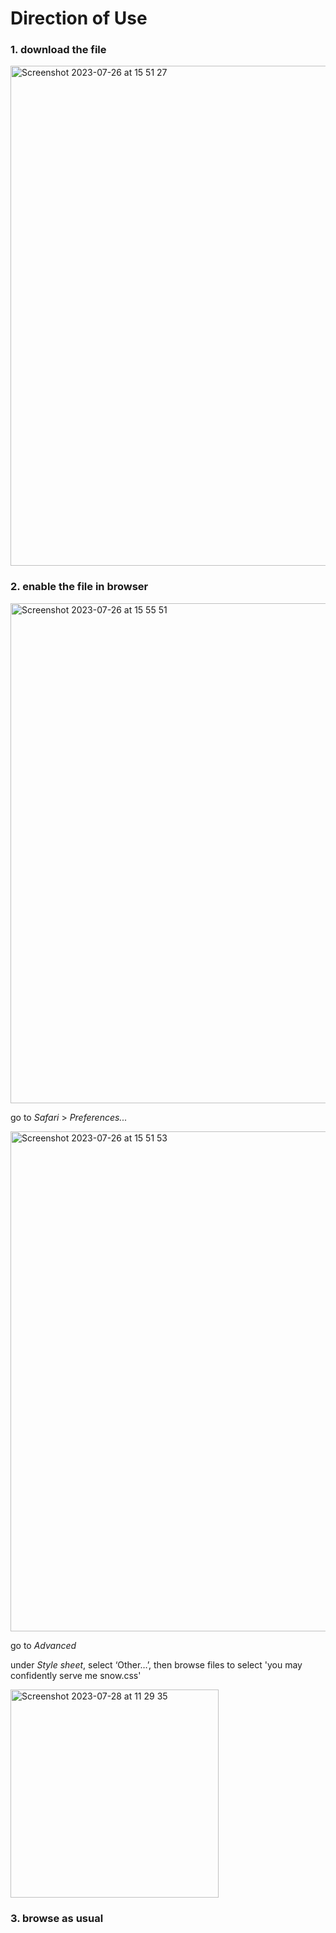 # Direction of Use

### 1. download the file
<img width="800" alt="Screenshot 2023-07-26 at 15 51 27" src="https://github.com/else-xun/elsewhere/assets/136189727/5849b318-cfb5-452b-ae5d-b92c82cff0cd">

### 2. enable the file in browser


<img width="800" alt="Screenshot 2023-07-26 at 15 55 51" src="https://github.com/else-xun/elsewhere/assets/136189727/d016a5ce-faec-4f11-a57e-6eb6ccfa2a76">

go to _Safari_ > _Preferences..._

<img width="800" alt="Screenshot 2023-07-26 at 15 51 53" src="https://github.com/else-xun/elsewhere/assets/136189727/996905d1-1bcc-4550-a11e-d15e4fb52ee6">

go to _Advanced_ 

under _Style sheet_, select ‘Other…’, then browse files to select 'you may confidently serve me snow.css'

<img width="333" alt="Screenshot 2023-07-28 at 11 29 35" src="https://github.com/else-xun/elsewhere/assets/136189727/3fdef4be-45b2-499e-a8b8-6bb46c454ba1">


### 3. browse as usual
